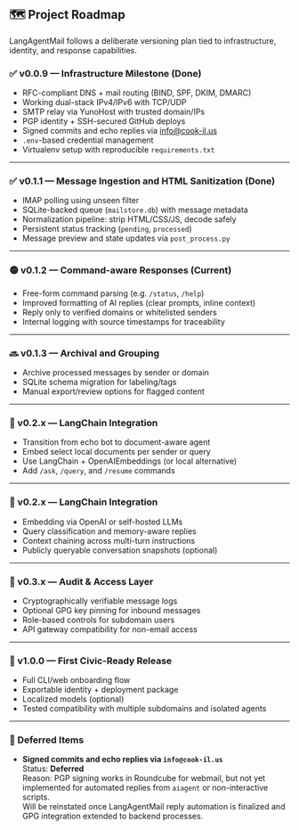 ## 🗺️ Project Roadmap

LangAgentMail follows a deliberate versioning plan tied to infrastructure, identity, and response capabilities.

### ✅ v0.0.9 — Infrastructure Milestone (Done)
- RFC-compliant DNS + mail routing (BIND, SPF, DKIM, DMARC)
- Working dual-stack IPv4/IPv6 with TCP/UDP
- SMTP relay via YunoHost with trusted domain/IPs
- PGP identity + SSH-secured GitHub deploys
- Signed commits and echo replies via info@cook-il.us
- `.env`-based credential management
- Virtualenv setup with reproducible `requirements.txt`

---

### ✅ v0.1.1 — Message Ingestion and HTML Sanitization (Done)
- IMAP polling using unseen filter
- SQLite-backed queue (`mailstore.db`) with message metadata
- Normalization pipeline: strip HTML/CSS/JS, decode safely
- Persistent status tracking (`pending`, `processed`)
- Message preview and state updates via `post_process.py`

---

### 🟡 v0.1.2 — Command-aware Responses (Current)
- Free-form command parsing (e.g. `/status`, `/help`)
- Improved formatting of AI replies (clear prompts, inline context)
- Reply only to verified domains or whitelisted senders
- Internal logging with source timestamps for traceability

---

### 🔜 v0.1.3 — Archival and Grouping
- Archive processed messages by sender or domain
- SQLite schema migration for labeling/tags
- Manual export/review options for flagged content

---

### 🧠 v0.2.x — LangChain Integration
- Transition from echo bot to document-aware agent
- Embed select local documents per sender or query
- Use LangChain + OpenAIEmbeddings (or local alternative)
- Add `/ask`, `/query`, and `/resume` commands

---

### 🧠 v0.2.x — LangChain Integration
- Embedding via OpenAI or self-hosted LLMs
- Query classification and memory-aware replies
- Context chaining across multi-turn instructions
- Publicly queryable conversation snapshots (optional)

---

### 🔐 v0.3.x — Audit & Access Layer
- Cryptographically verifiable message logs
- Optional GPG key pinning for inbound messages
- Role-based controls for subdomain users
- API gateway compatibility for non-email access

---

### 🎯 v1.0.0 — First Civic-Ready Release
- Full CLI/web onboarding flow
- Exportable identity + deployment package
- Localized models (optional)
- Tested compatibility with multiple subdomains and isolated agents

---

### 🔁 Deferred Items

- **Signed commits and echo replies via `info@cook-il.us`**  
  Status: **Deferred**  
  Reason: PGP signing works in Roundcube for webmail, but not yet implemented for automated replies from `aiagent` or non-interactive scripts.  
  Will be reinstated once LangAgentMail reply automation is finalized and GPG integration extended to backend processes.
